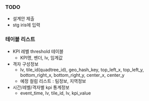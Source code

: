 ### TODO
- 설계안 제출
- stg iris에 입력


### 테이블 리스트
- KPI 레벨 threshold 테이블
  - KPI명, 벤더, lv, 임계값 
- 격자 구성정보
  - lv, tile_id(quadtree_id), geo_hash_key, top_left_x, top_left_y, bottom_right_x, bottom_right_y, center_x, center_y
  - 예정 컬럼 리스트 : 팀정보, 지역정보
- 시간/레벨/격자별 kpi 통계정보
  - event_time, lv, tile_id, lv, kpi_value 